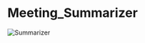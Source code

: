 # Meeting_Summarizer

![Summarizer](https://user-images.githubusercontent.com/25751360/80908598-c09b6e80-8ce6-11ea-9d33-851363697d12.JPG)

